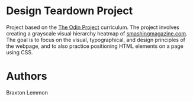 # Design Teardown Project
Project based on the [The Odin Project](https://www.theodinproject.com/courses/html5-and-css3/lessons/design-teardown?ref=lnav) curriculum. The project involves creating a grayscale visual hierarchy heatmap of [smashingmagazine.com](https://www.smashingmagazine.com/). The goal is to focus on the visual, typographical, and design principles of the webpage, and to also practice positioning HTML elements on a page using CSS.

# Authors
Braxton Lemmon